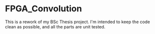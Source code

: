 # FPGA_Convolution
This is a rework of my BSc Thesis project.
I'm intended to keep the code clean as possible, and all the parts are unit tested.

